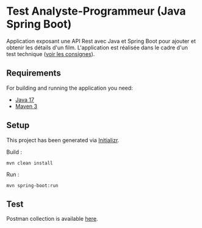 # Test Analyste-Programmeur (Java Spring Boot)

Application exposant une API Rest avec Java et Spring Boot pour ajouter et obtenir les détails d'un film.
L'application est réalisée dans le cadre d'un test technique ([voir les consignes](CONSIGNES.md)).

## Requirements

For building and running the application you need:

- [Java 17](https://www.oracle.com/java/technologies/javase/jdk17-archive-downloads.html)
- [Maven 3](https://maven.apache.org)

## Setup

This project has been generated via [Initializr](https://start.spring.io/).

Build :

```shell
mvn clean install
```

Run :

```shell
mvn spring-boot:run
```

## Test

Postman collection is available [here](src/test/java/com/example/demo/SpringTest.postman_collection.json).
